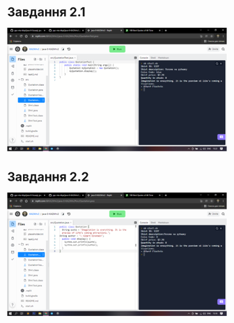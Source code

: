 
# Завдання 2.1

![alt-текст](https://raw.githubusercontent.com/ppc-ntu-khpi/java-0-KAZAHv2/master/Solution/task2.1.PNG)

# Завдання 2.2

![alt-текст](https://raw.githubusercontent.com/ppc-ntu-khpi/java-0-KAZAHv2/master/Solution/task2.2.PNG)